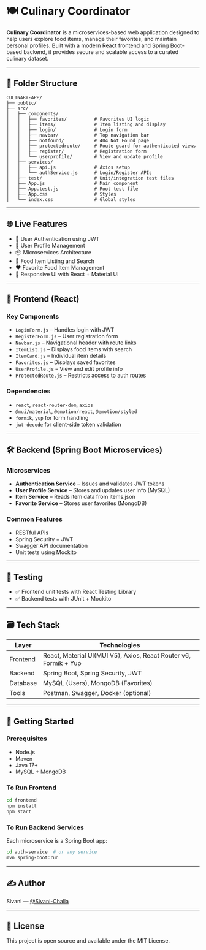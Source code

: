 
# 🍽️ Culinary Coordinator

**Culinary Coordinator** is a microservices-based web application designed to help users explore food items, manage their favorites, and maintain personal profiles. Built with a modern React frontend and Spring Boot-based backend, it provides secure and scalable access to a curated culinary dataset.

---

## 📁 Folder Structure

```
CULINARY-APP/
├── public/
├── src/
│   ├── components/
│   │   ├── favorites/          # Favorites UI logic
│   │   ├── items/              # Item listing and display
│   │   ├── login/              # Login form
│   │   ├── navbar/             # Top navigation bar
│   │   ├── notfound/           # 404 Not Found page
│   │   ├── protectedroute/     # Route guard for authenticated views
│   │   ├── register/           # Registration form
│   │   └── userprofile/        # View and update profile
│   ├── services/
│   │   ├── api.js              # Axios setup
│   │   └── authService.js      # Login/Register APIs
│   ├── test/                   # Unit/integration test files
│   ├── App.js                  # Main component
│   ├── App.test.js             # Root test file
│   ├── App.css                 # Styles
│   └── index.css               # Global styles
```

---

## 🌐 Live Features

- 🔐 User Authentication using JWT
- 👤 User Profile Management
- 📦 Microservices Architecture
- 🍲 Food Item Listing and Search
- ❤️ Favorite Food Item Management
- 🎨 Responsive UI with React + Material UI

---

## 🧩 Frontend (React)

### Key Components
- `LoginForm.js` – Handles login with JWT
- `RegisterForm.js` – User registration form
- `Navbar.js` – Navigational header with route links
- `ItemList.js` – Displays food items with search
- `ItemCard.js` – Individual item details
- `Favorites.js` – Displays saved favorites
- `UserProfile.js` – View and edit profile info
- `ProtectedRoute.js` – Restricts access to auth routes

### Dependencies
- `react`, `react-router-dom`, `axios`
- `@mui/material`, `@emotion/react`, `@emotion/styled`
- `formik`, `yup` for form handling
- `jwt-decode` for client-side token validation

---

## 🛠 Backend (Spring Boot Microservices)

### Microservices
- **Authentication Service** – Issues and validates JWT tokens
- **User Profile Service** – Stores and updates user info (MySQL)
- **Item Service** – Reads item data from items.json
- **Favorite Service** – Stores user favorites (MongoDB)

### Common Features
- RESTful APIs
- Spring Security + JWT
- Swagger API documentation
- Unit tests using Mockito

---

## 🧪 Testing
- ✅ Frontend unit tests with React Testing Library
- ✅ Backend tests with JUnit + Mockito

---

## 🗃️ Tech Stack

| Layer     | Technologies                                                                     |
|-----------|----------------------------------------------------------------------------------|
| Frontend  | React, Material UI(MUI V5), Axios, React Router v6, Formik + Yup                 |
| Backend   | Spring Boot, Spring Security, JWT                                                |
| Database  | MySQL (Users), MongoDB (Favorites)                                               |
| Tools     | Postman, Swagger, Docker (optional)                                              |

---

## 🚀 Getting Started

### Prerequisites
- Node.js
- Maven
- Java 17+
- MySQL + MongoDB

### To Run Frontend
```bash
cd frontend
npm install
npm start
```

### To Run Backend Services
Each microservice is a Spring Boot app:
```bash
cd auth-service  # or any service
mvn spring-boot:run
```

---

## ✍️ Author
Sivani — [@Sivani-Challa](https://github.com/Sivani-Challa/Culinary-Coordinator-Project-)

---

## 📄 License
This project is open source and available under the MIT License.
